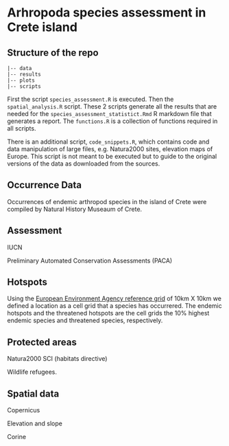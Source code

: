 # Arhropoda species assessment in Crete island

## Structure of the repo

```
|-- data
|-- results
|-- plots
|-- scripts

```
First the script `species_assessment.R` is executed. Then the 
`spatial_analysis.R` script. These 2 scripts generate all the 
results that are needed for the `species_assessment_statistict.Rmd`
R markdown file that generates a report. The `functions.R` is a 
collection of functions required in all scripts.

There is an additional script, `code_snippets.R`, which contains 
code and data manipulation of large files, e.g. Natura2000 sites, 
elevation maps of Europe. This script is not meant to be executed
but to guide to the original versions of the data as downloaded from 
the sources.

## Occurrence Data

Occurrences of endemic arthropod species in the island of Crete were 
compiled by Natural History Museaum of Crete.


## Assessment

IUCN

Preliminary Automated Conservation Assessments (PACA)

## Hotspots

Using the [European Environment Agency reference grid](https://www.eea.europa.eu/data-and-maps/data/eea-reference-grids-2) 
of 10km X 10km we defined a location as a cell grid that a species has occurrered. 
The endemic hotspots and the threatened hotspots are the cell grids 
the 10% highest endemic species and threatened species, respectively.

## Protected areas

Natura2000 SCI (habitats directive)

Wildlife refugees.


## Spatial data

Copernicus 

Elevation and slope

Corine 

